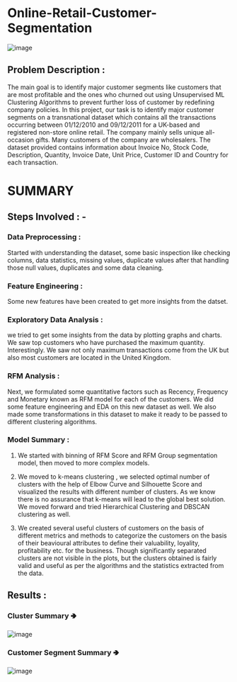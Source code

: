 # Online-Retail-Customer-Segmentation
![image](https://user-images.githubusercontent.com/100988340/206768891-01357cb5-fa4e-4f73-9428-bff61e827773.png)

## Problem Description :

The main goal is to identify major customer segments like customers that are most profitable and the ones who churned out using Unsupervised ML Clustering Algorithms to prevent further loss of customer by redefining company policies. In this project, our task is to identify major customer segments on a transnational dataset which contains all the transactions occurring between 01/12/2010 and 09/12/2011 for a UK-based and registered non-store online retail. The company mainly sells unique all-occasion gifts. Many customers of the company are wholesalers. The dataset provided contains information about Invoice No, Stock Code, Description, Quantity, Invoice Date, Unit Price, Customer ID and Country for each transaction.

# SUMMARY
## Steps Involved : -
### Data Preprocessing :
Started with understanding the dataset, some basic inspection like checking columns, data statistics, missing values, duplicate values after that handling those null values, duplicates and some data cleaning.

### Feature Engineering :
Some new features have been created to get more insights from the datset.

### Exploratory Data Analysis :
we tried to get some insights from the data by plotting graphs and charts. We saw top customers who have purchased the maximum quantity. Interestingly. We saw not only maximum transactions come from the UK but also most customers are located in the United Kingdom.

### RFM Analysis :
Next, we formulated some quantitative factors such as Recency, Frequency and Monetary known as RFM model for each of the customers. We did some feature engineering and EDA on this new dataset as well. We also made some transformations in this dataset to make it ready to be passed to different clustering algorithms.

### Model Summary :
1. We started with binning of RFM Score and RFM Group segmentation model, then moved to more complex models.

2. We moved to k-means clustering , we selected optimal number of clusters with the help of Elbow Curve and Silhouette Score and visualized the results with different number of clusters. As we know there is no assurance that k-means will lead to the global best solution. We moved forward and tried Hierarchical Clustering and DBSCAN clustering as well.

3. We created several useful clusters of customers on the basis of different metrics and methods to categorize the customers on the basis of their beavioural attributes to define their valuability, loyality, profitability etc. for the business. Though significantly separated clusters are not visible in the plots, but the clusters obtained is fairly valid and useful as per the algorithms and the statistics extracted from the data.

## Results :
### Cluster Summary 🢂
![image](https://user-images.githubusercontent.com/100988340/206769539-e835ecaa-f58f-4ba8-8f20-f27e9a765339.png)
### Customer Segment Summary 🢂
![image](https://user-images.githubusercontent.com/100988340/206769737-80371393-e827-43d8-ab9e-5e98f42e5aa1.png)

